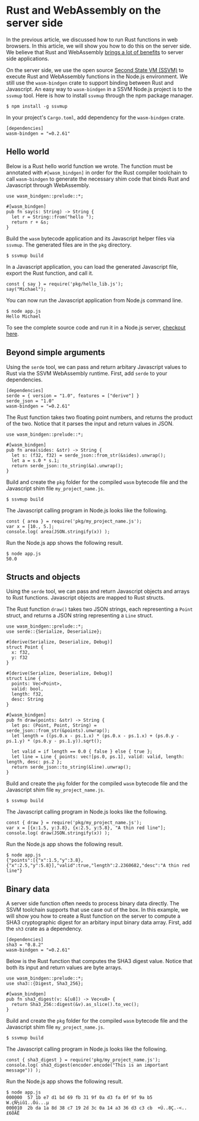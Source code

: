 # Rust and WebAssembly on the server side

In the previous article, we discussed how to run Rust functions in web browsers.
In this article, we will show you how to do this on the server side.
We believe that Rust and WebAssembly [brings a lot of benefits](https://cloud.secondstate.io/server-side-webassembly/why) to server side
applications.

On the server side, we use the open source [Second State VM (SSVM)](https://github.com/second-state/SSVM) to execute
Rust and WebAssembly functions in the Node.js environment. We still use
the `wasm-bindgen` crate to support binding between Rust and
Javascript. An easy way to `wasm-bindgen` in a SSVM Node.js project is to the 
`ssvmup` tool. Here is how to install `ssvmup` through the npm package manager.

```
$ npm install -g ssvmup
```

In your project's `Cargo.toml`, add dependency for the `wasm-bindgen` crate.

```
[dependencies]
wasm-bindgen = "=0.2.61"
```

## Hello world

Below is a Rust hello world function we wrote. The function must be annotated with `#[wasm_bindgen]` in order for the Rust compiler toolchain to call `wasm-bindgen` to generate the necessary shim code that binds Rust and Javascript through WebAssembly.

```
use wasm_bindgen::prelude::*;

#[wasm_bindgen]
pub fn say(s: String) -> String {
  let r = String::from("hello ");
  return r + &s;
}
```

Build the `wasm` bytecode application and its Javascript helper files via `ssvmup`.
The generated files are in the `pkg` directory.

```
$ ssvmup build
```

In a Javascript application, you can load the generated Javascript file, export the Rust function, and call it.

```
const { say } = require('pkg/hello_lib.js');
say("Michael");
```

You can now run the Javascript application from Node.js command line.

```
$ node app.js
Hello Michael
```

To see the complete source code and run it in a Node.js server, [checkout here](https://github.com/second-state/wasm-learning/tree/master/nodejs/hello).

## Beyond simple arguments

Using the `serde` tool, we can pass and return arbitary Javascript values to Rust via the SSVM WebAssembly runtime. First, add `serde` to your dependencies.

```
[dependencies]
serde = { version = "1.0", features = ["derive"] }
serde_json = "1.0"
wasm-bindgen = "=0.2.61"
```

The Rust function takes two floating point numbers, and returns the product of
the two. Notice that it parses the input and return values in JSON.

```
use wasm_bindgen::prelude::*;

#[wasm_bindgen]
pub fn area(sides: &str) -> String {
  let s: (f32, f32) = serde_json::from_str(&sides).unwrap();
  let a = s.0 * s.1;
  return serde_json::to_string(&a).unwrap();
}
```

Build and create the `pkg` folder for the compiled `wasm` bytecode file and the Javascript shim file `my_project_name.js`.

```
$ ssvmup build
```

The Javascript calling program in Node.js looks like the following.

```
const { area } = require('pkg/my_project_name.js');
var x = [10., 5.];
console.log( area(JSON.stringify(x)) );
```

Run the Node.js app shows the following result.

```
$ node app.js
50.0
```

## Structs and objects

Using the `serde` tool, we can pass and return Javascript objects and arrays to Rust functions. Javascript objects are mapped to Rust structs.

The Rust function `draw()` takes two JSON strings, each representing a `Point` struct, and returns a JSON string representing a `Line` struct.

```
use wasm_bindgen::prelude::*;
use serde::{Serialize, Deserialize};

#[derive(Serialize, Deserialize, Debug)]
struct Point {
  x: f32,
  y: f32
}

#[derive(Serialize, Deserialize, Debug)]
struct Line {
  points: Vec<Point>,
  valid: bool,
  length: f32,
  desc: String
}

#[wasm_bindgen]
pub fn draw(points: &str) -> String {
  let ps: (Point, Point, String) = serde_json::from_str(&points).unwrap();
  let length = ((ps.0.x - ps.1.x) * (ps.0.x - ps.1.x) + (ps.0.y - ps.1.y) * (ps.0.y - ps.1.y)).sqrt();

  let valid = if length == 0.0 { false } else { true };
  let line = Line { points: vec![ps.0, ps.1], valid: valid, length: length, desc: ps.2 };
  return serde_json::to_string(&line).unwrap();
}
```

Build and create the `pkg` folder for the compiled `wasm` bytecode file and the Javascript shim file `my_project_name.js`.

```
$ ssvmup build
```

The Javascript calling program in Node.js looks like the following.

```
const { draw } = require('pkg/my_project_name.js');
var x = [{x:1.5, y:3.8}, {x:2.5, y:5.8}, "A thin red line"];
console.log( draw(JSON.stringify(x)) );
```

Run the Node.js app shows the following result.

```
$ node app.js
{"points":[{"x":1.5,"y":3.8},{"x":2.5,"y":5.8}],"valid":true,"length":2.2360682,"desc":"A thin red line"}
```

## Binary data

A server side function often needs to process binary data directly. The SSVM
toolchain supports that use case out of the box.
In this example, we will show you how to create a Rust function on the server
to compute a SHA3 cryptographic digest for an arbitary input binary data array. First, add 
the `sh3` crate as a dependency.

```
[dependencies]
sha3 = "0.8.2"
wasm-bindgen = "=0.2.61"
```

Below is the Rust function that computes the SHA3 digest value. Notice that both
its input and return values are byte arrays.

```
use wasm_bindgen::prelude::*;
use sha3::{Digest, Sha3_256};

#[wasm_bindgen]
pub fn sha3_digest(v: &[u8]) -> Vec<u8> {
  return Sha3_256::digest(&v).as_slice().to_vec();
}
```

Build and create the `pkg` folder for the compiled `wasm` bytecode file and the Javascript shim file `my_project_name.js`.

```
$ ssvmup build
```

The Javascript calling program in Node.js looks like the following.

```
const { sha3_digest } = require('pkg/my_project_name.js');
console.log( sha3_digest(encoder.encode("This is an important message")) );
```

Run the Node.js app shows the following result.

```
$ node app.js
000000  57 1b e7 d1 bd 69 fb 31 9f 0a d3 fa 0f 9f 9a b5  W.çÑ½iû1..Óú...µ
000010  2b da 1a 8d 38 c7 19 2d 3c 0a 14 a3 36 d3 c3 cb  +Ú..8Ç.-<..£6ÓÃË
```

